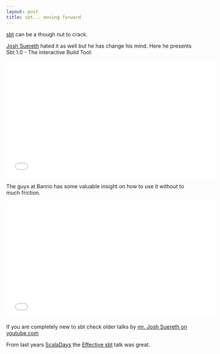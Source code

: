 ```yaml
---
layout: post
title: sbt... moving forward
---
```


[sbt](http://www.scala-sbt.org) can be a though nut to crack.

[Josh Suereth](http://jsuereth.com) hated it as well but he has change his mind.
Here he presents Sbt 1.0 - The Interactive Build Tool:

<iframe width="560" height="315" src="//www.youtube.com/embed/lDipvzpk3AE" frameborder="0" allowfullscreen></iframe>

The guys at Banno has some valuable insight on how to use it without to much friction.


<iframe width="560" height="315" src="//www.youtube.com/embed/y-_h_m4GjVo" frameborder="0" allowfullscreen></iframe>

If you are completely new to sbt check older talks by [mr. Josh Suereth on youtube.com](http://www.youtube.com/results?search_query=josh+suereth+sbt)

From last years [ScalaDays](http://www.scaladays.org/2013) the [Effective sbt](http://parleys.com/play/51c3790ae4b0d38b54f46259/chapter0/about) talk was great.



